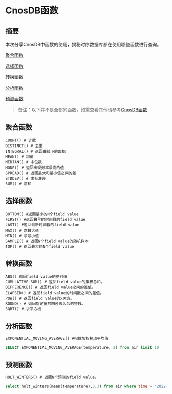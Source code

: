 # CnosDB函数

## 摘要

本次分享CnosDB中函数的使用，揭秘时序数据库都在使用哪些函数进行查询。

[聚合函数](#聚合函数)

[选择函数](#选择函数)

[转换函数](#转换函数)

[分析函数](#分析函数)

[预测函数](#预测函数)

> 备注：以下并不是全部的函数，如需查看其他请参考[CnosDB函数](https://www.cnosdb.com/content/cnosdb/latest/cnosql/cnosql_function.html)

## 聚合函数

```shell
COUNT() # 计数
DISTINCT() # 去重
INTEGRAL() # 返回曲线下的面积
MEAN() # 均值
MEDIAN() # 中位数
MODE() # 返回出现频率最高的值
SPREAD() # 返回最大和最小值之间的差
STDDEV() # 求标准差
SUM() # 求和
```

## 选择函数

```shell
BOTTOM() #返回最小的N个field value
FIRST() #返回最早的时间戳的field value
LAST() #返回最新时间戳的field value
MAX() # 求最大值
MIN() # 求最小值
SAMPLE() # 返回N个field value的随机样本
TOP() # 返回最大的N个field value
```

## 转换函数
```shell
ABS() 返回field value的绝对值
CUMULATIVE_SUM() # 返回field value的累积总和。
DIFFERENCE() # 返回field value之间的差值。
ELAPSED() # 返回field value的时间戳之间的差值。
POW() # 返回field value的x次方。
ROUND() # 返回指定值的四舍五入后的整数。
SQRT() # 求平方根
```

## 分析函数
```sql
EXPONENTIAL_MOVING_AVERAGE() #指数加权移动平均值

SELECT EXPONENTIAL_MOVING_AVERAGE(temperature, 2) from air limit 10
```

## 预测函数
```sql
HOLT_WINTERS() # 返回N个预测的field value。

select holt_winters(mean(temperature),3,3) from air where time > '2022-01-14T16:00:00Z' and time < '2022-01-14T17:00:00Z' group by time(6m)
```